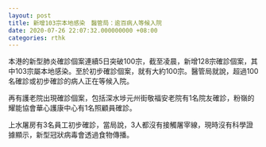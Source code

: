 ```yaml
---
layout: post
title: 新增103宗本地感染　醫管局：逾百病人等候入院
date: 2020-07-26 22:07:32.000000000 +08:00
categories: rthk
---
```


本港的新型肺炎確診個案連續5日突破100宗，截至凌晨，新增128宗確診個案，其中103宗屬本地感染。至於初步確診個案，就有大約100宗。醫管局就說，超過100名確診或初步確診的病人正在等候入院。

再有護老院出現確診個案，包括深水埗元州街敬福安老院有1名院友確診，粉嶺的耀能協會華心護康中心有1名照顧員確診。

上水屠房有3名員工初步確診，當局說，3人都沒有接觸屠宰線，現時沒有科學證據顯示，新型冠狀病毒會透過食物傳播。
